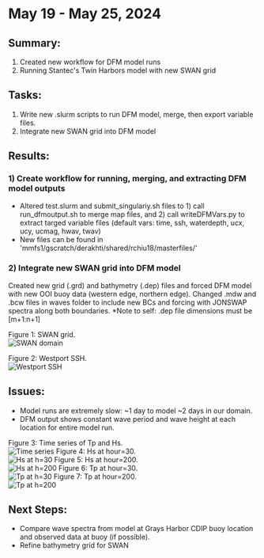 # May 19 - May 25, 2024

## Summary:
1) Created new workflow for DFM model runs <br>
2) Running Stantec's Twin Harbors model with new SWAN grid <br>

## Tasks:
1) Write new .slurm scripts to run DFM model, merge, then export variable files. <br>
2) Integrate new SWAN grid into DFM model

## Results:
### 1) Create workflow for running, merging, and extracting DFM model outputs
- Altered test.slurm and submit_singulariy.sh files to 1) call run_dfmoutput.sh to merge map files, and 2) call writeDFMVars.py to extract targed variable files (default vars: time, ssh, waterdepth, ucx, ucy, ucmag, hwav, twav) 
- New files can be found in 'mmfs1/gscratch/derakhti/shared/rchiu18/masterfiles/'

### 2) Integrate new SWAN grid into DFM model
Created new grid (.grd) and bathymetry (.dep) files and forced DFM model with new OOI buoy data (western edge, northern edge). Changed .mdw and .bcw files in waves folder to include new BCs and forcing with JONSWAP spectra along both boundaries.
*Note to self: .dep file dimensions must be [m+1:n+1]

Figure 1: SWAN grid.<br>
![SWAN domain](../Figures/052724meeting/swangrid_bcs.png)

Figure 2: Westport SSH.<br>
![Westport SSH](../Figures/052724meeting/westport_wl.png)


## Issues:
- Model runs are extremely slow: ~1 day to model ~2 days in our domain.
- DFM output shows constant wave period and wave height at each location for entire model run.

Figure 3: Time series of Tp and Hs.<br>
![Time series](../Figures/052724meeting/TpHs_CDIPGH.png)
Figure 4: Hs at hour=30.<br>
![Hs at h=30](../Figures/052724meeting/Hs_h30.png)
Figure 5: Hs at hour=200.<br>
![Hs at h=200](../Figures/052724meeting/Hs_h200.png)
Figure 6: Tp at hour=30.<br>
![Tp at h=30](../Figures/052724meeting/Tp_h30.png)
Figure 7: Tp at hour=200.<br>
![Tp at h=200](../Figures/052724meeting/Tp_h200.png)

## Next Steps:
- Compare wave spectra from model at Grays Harbor CDIP buoy location and observed data at buoy (if possible).
- Refine bathymetry grid for SWAN 
